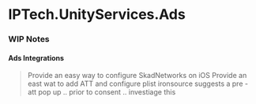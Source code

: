 # IPTech.UnityServices.Ads


### WIP Notes

#### Ads Integrations
> Provide an easy way to configure SkadNetworks on iOS
> Provide an east wat to add ATT and configure plist
> ironsource suggests a pre - att pop up .. prior to consent .. investiage this


